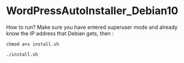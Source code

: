 # WordPressAutoInstaller_Debian10

How to run?
Make sure you have entered superuser mode and already know the IP address that Debian gets, then :

```
chmod a+x install.sh
```
```
./install.sh
```
